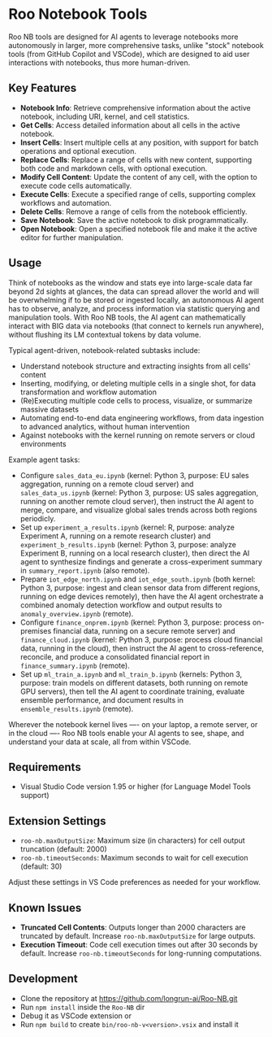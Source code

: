 # Roo Notebook Tools

Roo NB tools are designed for AI agents to leverage notebooks more autonomously in larger, more comprehensive tasks, unlike "stock" notebook tools (from GitHub Copilot and VSCode), which are designed to aid user interactions with notebooks, thus more human-driven.

## Key Features

- **Notebook Info**: Retrieve comprehensive information about the active notebook, including URI, kernel, and cell statistics.
- **Get Cells**: Access detailed information about all cells in the active notebook.
- **Insert Cells**: Insert multiple cells at any position, with support for batch operations and optional execution.
- **Replace Cells**: Replace a range of cells with new content, supporting both code and markdown cells, with optional execution.
- **Modify Cell Content**: Update the content of any cell, with the option to execute code cells automatically.
- **Execute Cells**: Execute a specified range of cells, supporting complex workflows and automation.
- **Delete Cells**: Remove a range of cells from the notebook efficiently.
- **Save Notebook**: Save the active notebook to disk programmatically.
- **Open Notebook**: Open a specified notebook file and make it the active editor for further manipulation.

## Usage

Think of notebooks as the window and stats eye into large-scale data far beyond 2d sights at glances, the data can spread allover the world and will be overwhelming if to be stored or ingested locally, an autonomous AI agent has to observe, analyze, and process information via statistic querying and manipulation tools. With Roo NB tools, the AI agent can mathematically interact with BIG data via notebooks (that connect to kernels run anywhere), without flushing its LM contextual tokens by data volume.

Typical agent-driven, notebook-related subtasks include:
- Understand notebook structure and extracting insights from all cells' content
- Inserting, modifying, or deleting multiple cells in a single shot, for data transformation and workflow automation
- (Re)Executing multiple code cells to process, visualize, or summarize massive datasets
- Automating end-to-end data engineering workflows, from data ingestion to advanced analytics, without human intervention
- Against notebooks with the kernel running on remote servers or cloud environments

Example agent tasks:
- Configure `sales_data_eu.ipynb` (kernel: Python 3, purpose: EU sales aggregation, running on a remote cloud server) and `sales_data_us.ipynb` (kernel: Python 3, purpose: US sales aggregation, running on another remote cloud server), then instruct the AI agent to merge, compare, and visualize global sales trends across both regions periodicly.
- Set up `experiment_a_results.ipynb` (kernel: R, purpose: analyze Experiment A, running on a remote research cluster) and `experiment_b_results.ipynb` (kernel: Python 3, purpose: analyze Experiment B, running on a local research cluster), then direct the AI agent to synthesize findings and generate a cross-experiment summary in `summary_report.ipynb` (also remote).
- Prepare `iot_edge_north.ipynb` and `iot_edge_south.ipynb` (both kernel: Python 3, purpose: ingest and clean sensor data from different regions, running on edge devices remotely), then have the AI agent orchestrate a combined anomaly detection workflow and output results to `anomaly_overview.ipynb` (remote).
- Configure `finance_onprem.ipynb` (kernel: Python 3, purpose: process on-premises financial data, running on a secure remote server) and `finance_cloud.ipynb` (kernel: Python 3, purpose: process cloud financial data, running in the cloud), then instruct the AI agent to cross-reference, reconcile, and produce a consolidated financial report in `finance_summary.ipynb` (remote).
- Set up `ml_train_a.ipynb` and `ml_train_b.ipynb` (kernels: Python 3, purpose: train models on different datasets, both running on remote GPU servers), then tell the AI agent to coordinate training, evaluate ensemble performance, and document results in `ensemble_results.ipynb` (remote).

Wherever the notebook kernel lives —- on your laptop, a remote server, or in the cloud —- Roo NB tools enable your AI agents to see, shape, and understand your data at scale, all from within VSCode.

## Requirements

- Visual Studio Code version 1.95 or higher (for Language Model Tools support)

## Extension Settings

- `roo-nb.maxOutputSize`: Maximum size (in characters) for cell output truncation (default: 2000)
- `roo-nb.timeoutSeconds`: Maximum seconds to wait for cell execution (default: 30)

Adjust these settings in VS Code preferences as needed for your workflow.

## Known Issues

- **Truncated Cell Contents**: Outputs longer than 2000 characters are truncated by default. Increase `roo-nb.maxOutputSize` for large outputs.
- **Execution Timeout**: Code cell execution times out after 30 seconds by default. Increase `roo-nb.timeoutSeconds` for long-running computations.

## Development

- Clone the repository at https://github.com/longrun-ai/Roo-NB.git
- Run `npm install` inside the `Roo-NB` dir
- Debug it as VSCode extension or
- Run `npm build` to create `bin/roo-nb-v<version>.vsix` and install it
